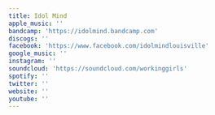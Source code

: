 ```yaml
---
title: Idol Mind
apple_music: ''
bandcamp: 'https://idolmind.bandcamp.com'
discogs: ''
facebook: 'https://www.facebook.com/idolmindlouisville'
google_music: ''
instagram: ''
soundcloud: 'https://soundcloud.com/workinggirls'
spotify: ''
twitter: ''
website: ''
youtube: ''
---
```

